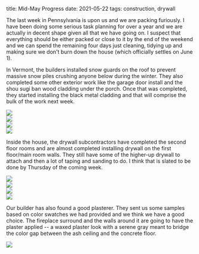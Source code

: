 title: Mid-May Progress
date: 2021-05-22 
tags: construction, drywall

The last week in Pennsylvania is upon us and we are packing furiously. I have been doing some serious task planning for over a year and we are actually in decent shape given all that we have going on. I suspect that everything should be either packed or close to it by the end of the weekend and we can spend the remaining four days just cleaning, tidying up and making sure we don't burn down the house (which officially settles on June 1). 

In Vermont, the builders installed snow guards on the roof to prevent massive snow piles crushing anyone below during the winter. They also completed some other exterior work like the garage door install and the shou sugi ban wood cladding under the porch. Once that was completed, they started installing the black metal cladding and that will comprise the bulk of the work next week. 

![](/files/2021-05-22-snow-guards.jpeg)       
![](/files/2021-05-22-garage-doors.JPG)       
![](/files/2021-05-22-south-porch.jpeg)       
![](/files/2021-05-22-black-cladding-east.jpeg)       

Inside the house, the drywall subcontractors have completed the second floor rooms and are almost completed installing drywall on the first floor/main room walls. They still have some of the higher-up drywall to attach and then a lot of taping and sanding to do. I think that is slated to be done by Thursday of the coming week. 

![](/files/2021-05-22-kitchen-drywall.JPG)       
![](/files/2021-05-22-north-walls.JPG)       
![](/files/2021-05-22-kitchen-drywall-going-up.jpeg)       
![](/files/2021-05-22-guest-room-drywall.JPG)       

Our builder has also found a good plasterer.  They sent us some samples based on color swatches we had provided and we think we have a good choice.  The fireplace surround and the walls around it are going to have the plaster applied -- a waxed plaster look with a serene gray meant to bridge the color gap between the ash ceiling and the concrete floor. 

![](/files/2021-05-22-plaster-sample.JPG)       
